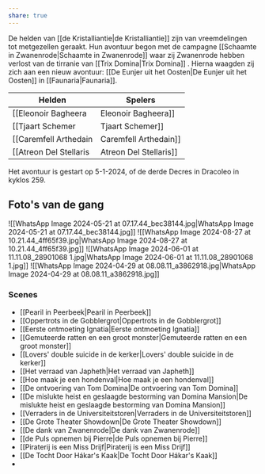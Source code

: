 ```yaml
---
share: true
---
```

De helden van [[de Kristalliantie|de Kristalliantie]] zijn van vreemdelingen tot metgezellen geraakt.
Hun avontuur begon met de campagne [[Schaamte in Zwanenrode|Schaamte in Zwanenrode]] waar zij Zwanenrode hebben verlost van de tirranie van [[Trix Domina|Trix Domina]] . Hierna waagden zij zich aan een nieuw avontuur: [[De Eunjer uit het Oosten|De Eunjer uit het Oosten]] in [[Faunaria|Faunaria]]. 

| Helden                   | Spelers           |
| ------------------------ | ----------------- |
| [[Eleonoir Bagheera|Eleonoir Bagheera]]      | Tanja Quaijtaal   |
| [[Tjaart Schemer|Tjaart Schemer]]       | Pieter Seinen     |
| [[Caremfell Arthedain|Caremfell Arthedain]]  | Rajiv Gokhale     |
| [[Atreon Del Stellaris|Atreon Del Stellaris]] | Rowando Schippers |
Het avontuur is gestart op 5-1-2024, of de derde Decres in Dracoleo in kyklos 259.


## Foto's van de gang
![[WhatsApp Image 2024-05-21 at 07.17.44_bec38144.jpg|WhatsApp Image 2024-05-21 at 07.17.44_bec38144.jpg]]
![[WhatsApp Image 2024-08-27 at 10.21.44_4ff65f39.jpg|WhatsApp Image 2024-08-27 at 10.21.44_4ff65f39.jpg]]
![[WhatsApp Image 2024-06-01 at 11.11.08_28901068 1.jpg|WhatsApp Image 2024-06-01 at 11.11.08_28901068 1.jpg]]
![[WhatsApp Image 2024-04-29 at 08.08.11_a3862918.jpg|WhatsApp Image 2024-04-29 at 08.08.11_a3862918.jpg]]


### Scenes
* [[Pearil in Peerbeek|Pearil in Peerbeek]]
* [[Oppertrots in de Gobblergrot|Oppertrots in de Gobblergrot]]
* [[Eerste ontmoeting Ignatia|Eerste ontmoeting Ignatia]]
* [[Gemuteerde ratten en een groot monster|Gemuteerde ratten en een groot monster]]
* [[Lovers' double suicide in de kerker|Lovers' double suicide in de kerker]]
* [[Het verraad van Japheth|Het verraad van Japheth]]
* [[Hoe maak je een hondenval|Hoe maak je een hondenval]]
* [[De ontvoering van Tom Domina|De ontvoering van Tom Domina]]
* [[De mislukte heist en geslaagde bestorming van Domina Mansion|De mislukte heist en geslaagde bestorming van Domina Mansion]]
* [[Verraders in de Universiteitstoren|Verraders in de Universiteitstoren]]
* [[De Grote Theater Showdown|De Grote Theater Showdown]]
* [[De dank van Zwanenrode|De dank van Zwanenrode]]
* [[de Puls opnemen bij Pierre|de Puls opnemen bij Pierre]]
* [[Piraterij is een Miss Drijf|Piraterij is een Miss Drijf]]
* [[De Tocht Door Hákar's Kaak|De Tocht Door Hákar's Kaak]]
* 

